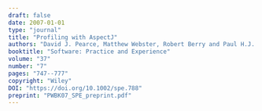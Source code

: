 ```yaml
---
draft: false
date: 2007-01-01
type: "journal"
title: "Profiling with AspectJ"
authors: "David J. Pearce, Matthew Webster, Robert Berry and Paul H.J. Kelly"
booktitle: "Software: Practice and Experience"
volume: "37"
number: "7"
pages: "747--777"
copyright: "Wiley"
DOI: "https://doi.org/10.1002/spe.788"
preprint: "PWBK07_SPE_preprint.pdf"
---
```

